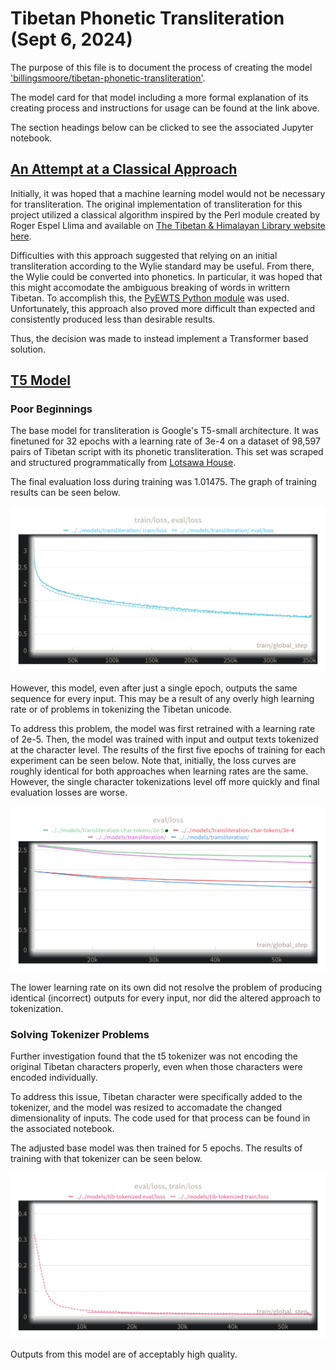 # Tibetan Phonetic Transliteration (Sept 6, 2024)

The purpose of this file is to document the process of creating the model ['billingsmoore/tibetan-phonetic-transliteration'](https://huggingface.co/billingsmoore/tibetan-phonetic-transliteration).

The model card for that model including a more formal explanation of its creating process and instructions for usage can be found at the link above.

The section headings below can be clicked to see the associated Jupyter notebook.

## [An Attempt at a Classical Approach](../Notebooks/Models/TibetanPhoneticTransliteration/ClassicalApproach.ipynb)

Initially, it was hoped that a machine learning model would not be necessary for transliteration. The original implementation of transliteration for 
this project utilized a classical algorithm inspired by the Perl module created by Roger Espel Llima and available on [The Tibetan & Himalayan Library website here](https://www.thlib.org/reference/transliteration/phconverter.php).

Difficulties with this approach suggested that relying on an initial transliteration according to the Wylie standard may be useful. From there, the Wylie could be converted into phonetics. In particular, it was hoped that this might accomodate the ambiguous breaking of words in writtern Tibetan. To accomplish this, the [PyEWTS Python module](https://pypi.org/project/pyewts/) was used. Unfortunately, this approach also proved more difficult than expected and consistently produced less than desirable results.

Thus, the decision was made to instead implement a Transformer based solution.

## [T5 Model](/Notebooks/Models/TibetanPhoneticTransliteration/TibetanPhoneticTransliteration.ipynb)

### Poor Beginnings

The base model for transliteration is Google's T5-small architecture. It was finetuned for 32 epochs with a learning rate of 3e-4 on a dataset of 98,597 pairs of Tibetan script with its phonetic transliteration. This set was scraped and structured programmatically from [Lotsawa House](lotsawahouse.org).

The final evaluation loss during training was 1.01475. The graph of training results can be seen below.

![Training Results](assets/transliteration/transliteration-training-results.png?raw=true "Graph of training results")

However, this model, even after just a single epoch, outputs the same sequence for every input. This may be a result of any overly high learning rate or of problems in tokenizing the Tibetan unicode.

To address this problem, the model was first retrained with a learning rate of 2e-5. Then, the model was trained with input and output texts tokenized at the character level. The results of the first five epochs of training for each experiment can be seen below. Note that, initially, the loss curves are roughly identical for both approaches when learning rates are the same. However, the single character tokenizations level off more quickly and final evaluation losses are worse.

![Transliteration Experiment Results](assets/transliteration/transliteration-experiments.png?raw=true "Graph of training results")

The lower learning rate on its own did not resolve the problem of producing identical (incorrect) outputs for every input, nor did the altered approach to tokenization.

### Solving Tokenizer Problems

Further investigation found that the t5 tokenizer was not encoding the original Tibetan characters properly, even when those characters were encoded individually.

To address this issue, Tibetan character were specifically added to the tokenizer, and the model was resized to accomadate the changed dimensionality of inputs. 
The code used for that process can be found in the associated notebook.

The adjusted base model was then trained for 5 epochs. The results of training with that tokenizer can be seen below.

![Altered Tokenizer Results](assets/transliteration/altered-tokenizer-results.png?raw=true "Graph of training results with the altered tokenizer")

Outputs from this model are of acceptably high quality.